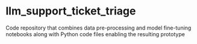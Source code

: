 # llm_support_ticket_triage
Code repository that combines data pre-processing and model fine-tuning notebooks along with Python code files enabling the resulting prototype 
